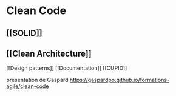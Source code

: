 # Clean Code
## [[SOLID]]
## [[Clean Architecture]]
[[Design patterns]]
[[Documentation]]
[[CUPID]]

présentation de Gaspard
https://gaspardpo.github.io/formations-agile/clean-code